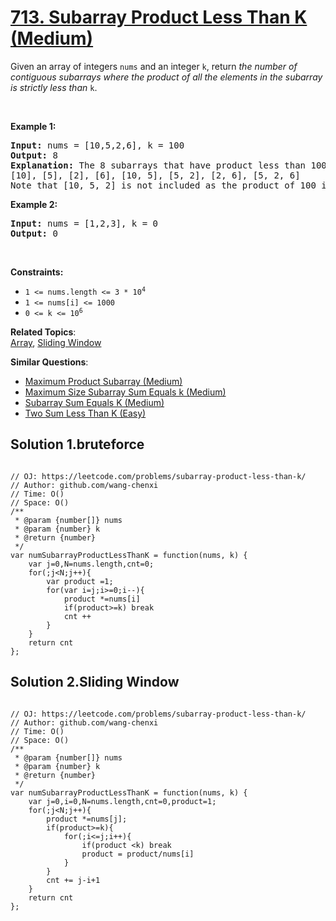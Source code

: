 # [713. Subarray Product Less Than K (Medium)](https://leetcode.com/problems/subarray-product-less-than-k/)

<p>Given an array of integers <code>nums</code> and an integer <code>k</code>, return <em>the number of contiguous subarrays where the product of all the elements in the subarray is strictly less than </em><code>k</code>.</p>

<p>&nbsp;</p>
<p><strong>Example 1:</strong></p>

<pre><strong>Input:</strong> nums = [10,5,2,6], k = 100
<strong>Output:</strong> 8
<strong>Explanation:</strong> The 8 subarrays that have product less than 100 are:
[10], [5], [2], [6], [10, 5], [5, 2], [2, 6], [5, 2, 6]
Note that [10, 5, 2] is not included as the product of 100 is not strictly less than k.
</pre>

<p><strong>Example 2:</strong></p>

<pre><strong>Input:</strong> nums = [1,2,3], k = 0
<strong>Output:</strong> 0
</pre>

<p>&nbsp;</p>
<p><strong>Constraints:</strong></p>

<ul>
	<li><code>1 &lt;= nums.length &lt;= 3 * 10<sup>4</sup></code></li>
	<li><code>1 &lt;= nums[i] &lt;= 1000</code></li>
	<li><code>0 &lt;= k &lt;= 10<sup>6</sup></code></li>
</ul>

**Related Topics**:  
[Array](https://leetcode.com/tag/array/), [Sliding Window](https://leetcode.com/tag/sliding-window/)

**Similar Questions**:

- [Maximum Product Subarray (Medium)](https://leetcode.com/problems/maximum-product-subarray/)
- [Maximum Size Subarray Sum Equals k (Medium)](https://leetcode.com/problems/maximum-size-subarray-sum-equals-k/)
- [Subarray Sum Equals K (Medium)](https://leetcode.com/problems/subarray-sum-equals-k/)
- [Two Sum Less Than K (Easy)](https://leetcode.com/problems/two-sum-less-than-k/)

## Solution 1.bruteforce

```JS

// OJ: https://leetcode.com/problems/subarray-product-less-than-k/
// Author: github.com/wang-chenxi
// Time: O()
// Space: O()
/**
 * @param {number[]} nums
 * @param {number} k
 * @return {number}
 */
var numSubarrayProductLessThanK = function(nums, k) {
    var j=0,N=nums.length,cnt=0;
    for(;j<N;j++){
        var product =1;
        for(var i=j;i>=0;i--){
            product *=nums[i]
            if(product>=k) break
            cnt ++
        }
    }
    return cnt
};

```

## Solution 2.Sliding Window

```JS

// OJ: https://leetcode.com/problems/subarray-product-less-than-k/
// Author: github.com/wang-chenxi
// Time: O()
// Space: O()
/**
 * @param {number[]} nums
 * @param {number} k
 * @return {number}
 */
var numSubarrayProductLessThanK = function(nums, k) {
    var j=0,i=0,N=nums.length,cnt=0,product=1;
    for(;j<N;j++){
        product *=nums[j];
        if(product>=k){
            for(;i<=j;i++){
                if(product <k) break
                product = product/nums[i]
            }
        }
        cnt += j-i+1
    }
    return cnt
};
```
